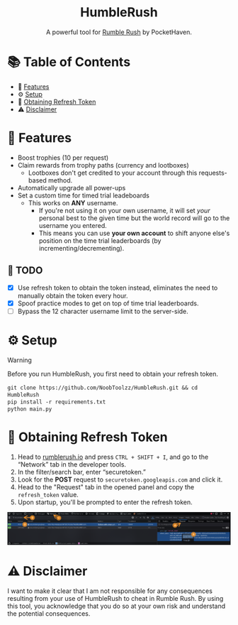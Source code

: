 <h1 align="center">HumbleRush</h1>
<p align="center">A powerful tool for <a href="https://rumblerush.io">Rumble Rush</a> by PocketHaven.</p>


# 📚 Table of Contents

- 🌟 [Features](#features)
- ⚙️ [Setup](#setup)
- 🔑 [Obtaining Refresh Token](#obtaining-refresh-token)
- ⚠️ [Disclaimer](#disclaimer)

#  <a id="features"></a>🌟 Features

- Boost trophies (10 per request)
- Claim rewards from trophy paths (currency and lootboxes)
  - Lootboxes don't get credited to your account through this requests-based method.
- Automatically upgrade all power-ups
- Set a custom time for timed trial leadeboards
  - This works on **ANY** username.
    - If you're not using it on your own username, it will set *your* personal best to the given time but the world record will go to the username you entered.
    - This means you can use **your own account** to shift anyone else's position on the time trial leaderboards (by incrementing/decrementing).

## 📝 TODO
- [x] Use refresh token to obtain the token instead, eliminates the need to manually obtain the token every hour.
- [x] Spoof practice modes to get on top of time trial leaderboards.
- [ ] Bypass the 12 character username limit to the server-side.

# <a id="setup"></a>⚙️ Setup

> [!WARNING]
> Before you run HumbleRush, you first need to obtain your refresh token.
```plaintext
git clone https://github.com/NoobToolzz/HumbleRush.git && cd HumbleRush
pip install -r requirements.txt
python main.py
```

# <a id="obtaining-refresh-token"></a>🔑 Obtaining Refresh Token

1. Head to [rumblerush.io](https://rumblerush.io) and press `CTRL + SHIFT + I`, and go to the “Network” tab in the developer tools.
2. In the filter/search bar, enter “securetoken.”
3. Look for the **POST** request to `securetoken.googleapis.com` and click it.
4. Head to the "Request" tab in the opened panel and copy the `refresh_token` value.
5. Upon startup, you'll be prompted to enter the refresh token.

![Steps](data/attachments/steps.png)

# <a id="disclaimer"></a>⚠️ Disclaimer

I want to make it clear that I am not responsible for any consequences resulting from your use of HumbleRush to cheat in Rumble Rush. By using this tool, you acknowledge that you do so at your own risk and understand the potential consequences.
